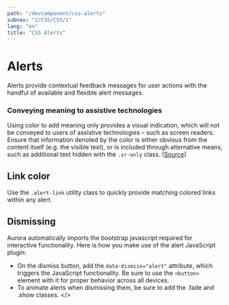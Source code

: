```yaml
---
path: "/devcomponent/css-alerts"
subnav: "2/CSS/CSS/1"
lang: "en"
title: "CSS Alerts"
---
```


# Alerts

Alerts provide contextual feedback messages for user actions with the handful of available and flexible alert messages.
<htmlalert1></htmlalert1>
### Conveying meaning to assistive technologies

Using color to add meaning only provides a visual indication, which will not be conveyed to users of assistive technologies – such as screen readers. Ensure that information denoted by the color is either obvious from the content itself (e.g. the visible text), or is included through alternative means, such as additional text hidden with the `.sr-only` class. ([Source](https://getbootstrap.com/docs/4.1/components/alerts/))

## Link color

Use the `.alert-link` utility class to quickly provide matching colored links within any alert.
<htmlalert2></htmlalert2>

## Dismissing

Aurora automatically imports the bootstrap javascript required for interactive functionality. Here is how you make use of the alert JavaScript plugin:

* On the dismiss button, add the `data-dismiss="alert"` attribute, which triggers the JavaScript functionality. Be sure to use the `<button>` element with it for proper behavior across all devices.
* To animate alerts when dismissing them, be sure to add the .fade and .show classes.
<htmlalert3></<htmlalert3>>